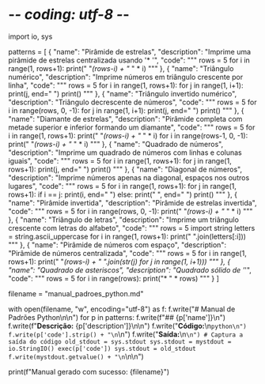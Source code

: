 # -*- coding: utf-8 -*-
import io, sys

patterns = [
    {
        "name": "Pirâmide de estrelas",
        "description": "Imprime uma pirâmide de estrelas centralizada usando '* '",
        "code": """
rows = 5
for i in range(1, rows+1):
    print(" "*(rows-i) + "* " * i)
"""
    },
    {
        "name": "Triângulo numérico",
        "description": "Imprime números em triângulo crescente por linha",
        "code": """
rows = 5
for i in range(1, rows+1):
    for j in range(1, i+1):
        print(j, end=" ")
    print()
"""
    },
    {
        "name": "Triângulo invertido numérico",
        "description": "Triângulo decrescente de números",
        "code": """
rows = 5
for i in range(rows, 0, -1):
    for j in range(1, i+1):
        print(j, end=" ")
    print()
"""
    },
    {
        "name": "Diamante de estrelas",
        "description": "Pirâmide completa com metade superior e inferior formando um diamante",
        "code": """
rows = 5
for i in range(1, rows+1):
    print(" "*(rows-i) + "* " * i)
for i in range(rows-1, 0, -1):
    print(" "*(rows-i) + "* " * i)
"""
    },
    {
        "name": "Quadrado de números",
        "description": "Imprime um quadrado de números com linhas e colunas iguais",
        "code": """
rows = 5
for i in range(1, rows+1):
    for j in range(1, rows+1):
        print(j, end=" ")
    print()
"""
    },
    {
        "name": "Diagonal de números",
        "description": "Imprime números apenas na diagonal, espaços nos outros lugares",
        "code": """
rows = 5
for i in range(1, rows+1):
    for j in range(1, rows+1):
        if i == j:
            print(i, end=" ")
        else:
            print(" ", end=" ")
    print()
"""
    },
    {
        "name": "Pirâmide invertida",
        "description": "Pirâmide de estrelas invertida",
        "code": """
rows = 5
for i in range(rows, 0, -1):
    print(" "*(rows-i) + "* " * i)
"""
    },
    {
        "name": "Triângulo de letras",
        "description": "Imprime um triângulo crescente com letras do alfabeto",
        "code": """
rows = 5
import string
letters = string.ascii_uppercase
for i in range(1, rows+1):
    print(" ".join(letters[:i]))
"""
    },
    {
        "name": "Pirâmide de números com espaço",
        "description": "Pirâmide de números centralizada",
        "code": """
rows = 5
for i in range(1, rows+1):
    print(" "*(rows-i) + " ".join(str(j) for j in range(1, i+1)))
"""
    },
    {
        "name": "Quadrado de asteriscos",
        "description": "Quadrado sólido de '*'",
        "code": """
rows = 5
for i in range(rows):
    print("* " * rows)
"""
    }
]

filename = "manual_padroes_python.md"

with open(filename, "w", encoding="utf-8") as f:
    f.write("# Manual de Padrões Python\n\n")
    for p in patterns:
        f.write(f"## {p['name']}\n")
        f.write(f"**Descrição:** {p['description']}\n\n")
        f.write("**Código:**\n```python\n")
        f.write(p['code'].strip() + "\n```\n")
        f.write("**Saída:**\n```\n")
        # Captura a saída do código
        old_stdout = sys.stdout
        sys.stdout = mystdout = io.StringIO()
        exec(p['code'])
        sys.stdout = old_stdout
        f.write(mystdout.getvalue() + "\n```\n\n")

print(f"Manual gerado com sucesso: {filename}")
